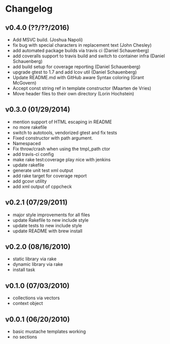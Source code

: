 # Changelog

## v0.4.0 (??/??/2016)
- Add MSVC build. (Joshua Napoli)
- fix bug with special characters in replacement text (John Chesley)
- add automated package builds via travis ci (Daniel Schauenberg)
- add coveralls support to travis build and switch to container infra (Daniel Schauenberg)
- add build setup for coverage reporting (Daniel Schauenberg)
- upgrade gtest to 1.7 and add lcov util (Daniel Schauenberg)
- Update README.md with GitHub aware Syntax coloring (Grant McGovern)
- Accept const string ref in template constructor (Maarten de Vries)
- Move header files to their own directory (Lorin Hochstein)

## v0.3.0 (01/29/2014)
* mention support of HTML escaping in README
* no more rakefile
* switch to autotools, vendorized gtest and fix tests
* Fixed constructor with path argument.
* Namespaced
* Fix throw/crash when using the tmpl\_path ctor
* add travis-ci config
* make rake test:coverage play nice with jenkins
* update rakefile
* generate unit test xml output
* add rake target for coverage report
* add gcovr utility
* add xml output of cppcheck

## v0.2.1 (07/29/2011)
* major style improvements for all files
* update Rakefile to new include style
* update tests to new include style
* update README with brew install

## v0.2.0 (08/16/2010)
* static library via rake
* dynamic library via rake
* install task

## v0.1.0 (07/03/2010)
* collections via vectors
* context object

## v0.0.1 (06/20/2010)
* basic mustache templates working
* no sections
